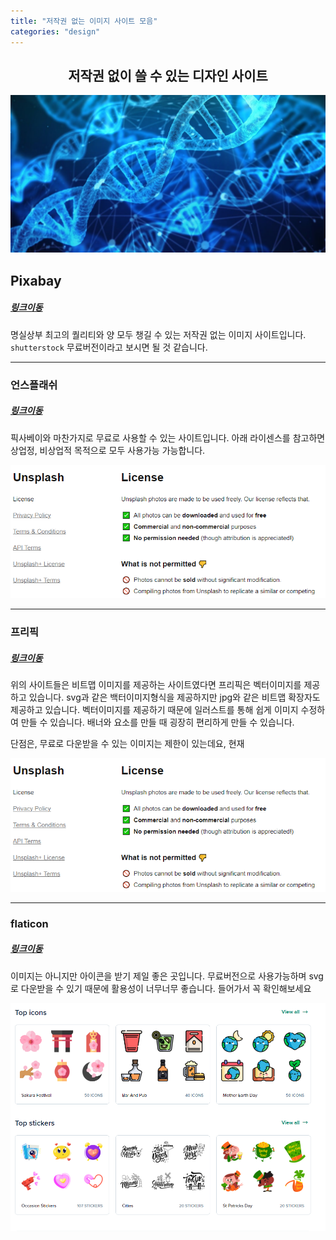 ```yaml
---
title: "저작권 없는 이미지 사이트 모음"
categories: "design"
---
```


<div style="text-align:center">
<h2> 저작권 없이 쓸 수 있는 디자인 사이트</h2>
</div>

![image](/assets/imgs/post/design/images-sites/sample.jpg)

## Pixabay

##### [링크이동](https://pixabay.com/ko/)

명실상부 최고의 퀄리티와 양 모두 챙길 수 있는 저작권 없는 이미지 사이트입니다. `shutterstock` 무료버전이라고 보시면 될 것 같습니다.

<hr>

### 언스플래쉬

##### [링크이동](https://unsplash.com/)

픽사베이와 마찬가지로 무료로 사용할 수 있는 사이트입니다. 아래 라이센스를 참고하면 상업정, 비상업적 목적으로 모두 사용가능 가능합니다.

![image](/assets/imgs/post/design/images-sites/unsplash-license.png)

<hr>

### 프리픽

##### [링크이동](https://www.freepik.com/)

위의 사이트들은 비트맵 이미지를 제공하는 사이트였다면 프리픽은 벡터이미지를 제공하고 있습니다. svg과 같은 백터이미지형식을 제공하지만 jpg와 같은 비트맵 확장자도 제공하고 있습니다. 벡터이미지를 제공하기 때문에 일러스트를 통해 쉽게 이미지 수정하여 만들 수 있습니다. 배너와 요소를 만들 때 굉장히 편리하게 만들 수 있습니다.

단점은, 무료로 다운받을 수 있는 이미지는 제한이 있는데요, 현재

![image](/assets/imgs/post/design/images-sites/unsplash-license.png)

<hr>

### flaticon

##### [링크이동](https://www.flaticon.com/)

이미지는 아니지만 아이콘을 받기 제일 좋은 곳입니다. 무료버전으로 사용가능하며 svg로 다운받을 수 있기 때문에 활용성이 너무너무 좋습니다. 들어가서 꼭 확인해보세요

![image](/assets/imgs/post/design/images-sites/flaticon.png)
